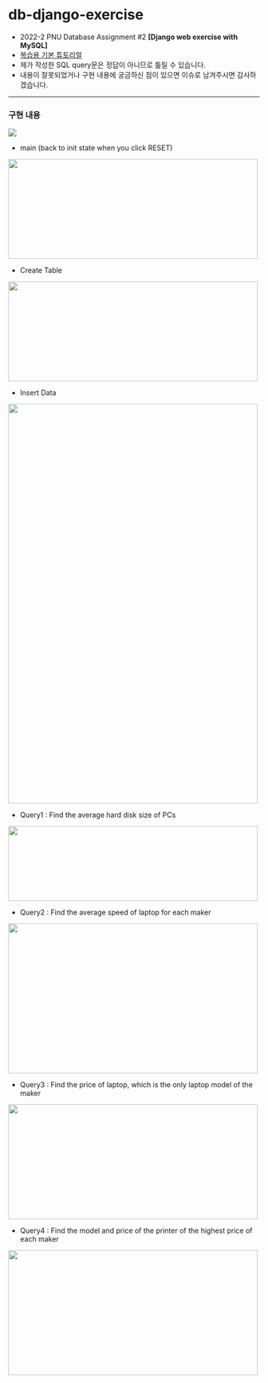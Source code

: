 # db-django-exercise
- 2022-2 PNU Database Assignment #2 **[Django web exercise with MySQL]**
- [복습용 기본 튜토리얼](https://github.com/xet-a/DB_django_exercise/blob/main/MySQL%20%26%20Django%20tutorial.md)
- 제가 작성한 SQL query문은 정답이 아니므로 틀릴 수 있습니다.
- 내용이 잘못되었거나 구현 내용에 궁금하신 점이 있으면 이슈로 남겨주시면 감사하겠습니다.

***

### 구현 내용
<img src="https://user-images.githubusercontent.com/78337522/209200009-438db8b6-c49a-4fd3-8ac8-e2c817e85884.gif"/>

- main (back to init state when you click RESET)
<img src="https://user-images.githubusercontent.com/78337522/209192987-48893e91-a83b-4d82-895d-a274f93c01dd.JPG" width="500" height="200"/>

- Create Table
<img src="https://user-images.githubusercontent.com/78337522/209193015-9b85a683-78a7-4a2f-add1-69df780944cc.JPG" width="500" height="200"/>

- Insert Data
<img src="https://user-images.githubusercontent.com/78337522/209193032-6a64dfe4-3581-4585-b451-33c11f330497.JPG" width="500" height="800"/>

- Query1 : Find the average hard disk size of PCs
<img src="https://user-images.githubusercontent.com/78337522/209200284-970c22d8-c556-4776-ac80-6cf17a83cba8.JPG" width="500" height="150"/>

- Query2 : Find the average speed of laptop for each maker
<img src="https://user-images.githubusercontent.com/78337522/209200287-e719a0d0-d990-4273-a31b-d3114648d4be.JPG" width="500" height="300"/>

- Query3 : Find the price of laptop, which is the only laptop model of the maker
<img src="https://user-images.githubusercontent.com/78337522/209200292-d9d8881b-2054-4fdb-b33e-d77373011d1f.JPG" width="500" height="230"/>

- Query4 : Find the model and price of the printer of the highest price of each maker
<img src="https://user-images.githubusercontent.com/78337522/209200294-f1a4310e-71f0-473f-9c6b-ce5d0a35b6c7.JPG" width="500" height="250"/>

